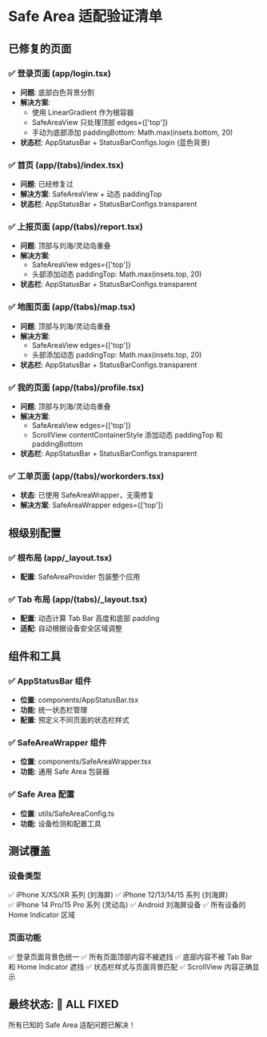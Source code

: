 # Safe Area 适配验证清单

## 已修复的页面

### ✅ 登录页面 (app/login.tsx)
- **问题**: 底部白色背景分割
- **解决方案**: 
  - 使用 LinearGradient 作为根容器
  - SafeAreaView 只处理顶部 edges={['top']}
  - 手动为底部添加 paddingBottom: Math.max(insets.bottom, 20)
- **状态栏**: AppStatusBar + StatusBarConfigs.login (蓝色背景)

### ✅ 首页 (app/(tabs)/index.tsx)
- **问题**: 已经修复过
- **解决方案**: SafeAreaView + 动态 paddingTop
- **状态栏**: AppStatusBar + StatusBarConfigs.transparent

### ✅ 上报页面 (app/(tabs)/report.tsx)
- **问题**: 顶部与刘海/灵动岛重叠
- **解决方案**: 
  - SafeAreaView edges={['top']}
  - 头部添加动态 paddingTop: Math.max(insets.top, 20)
- **状态栏**: AppStatusBar + StatusBarConfigs.transparent

### ✅ 地图页面 (app/(tabs)/map.tsx)
- **问题**: 顶部与刘海/灵动岛重叠
- **解决方案**: 
  - SafeAreaView edges={['top']}
  - 头部添加动态 paddingTop: Math.max(insets.top, 20)
- **状态栏**: AppStatusBar + StatusBarConfigs.transparent

### ✅ 我的页面 (app/(tabs)/profile.tsx)
- **问题**: 顶部与刘海/灵动岛重叠
- **解决方案**: 
  - SafeAreaView edges={['top']}
  - ScrollView contentContainerStyle 添加动态 paddingTop 和 paddingBottom
- **状态栏**: AppStatusBar + StatusBarConfigs.transparent

### ✅ 工单页面 (app/(tabs)/workorders.tsx)
- **状态**: 已使用 SafeAreaWrapper，无需修复
- **解决方案**: SafeAreaWrapper edges={['top']}

## 根级别配置

### ✅ 根布局 (app/_layout.tsx)
- **配置**: SafeAreaProvider 包装整个应用

### ✅ Tab 布局 (app/(tabs)/_layout.tsx)
- **配置**: 动态计算 Tab Bar 高度和底部 padding
- **适配**: 自动根据设备安全区域调整

## 组件和工具

### ✅ AppStatusBar 组件
- **位置**: components/AppStatusBar.tsx
- **功能**: 统一状态栏管理
- **配置**: 预定义不同页面的状态栏样式

### ✅ SafeAreaWrapper 组件
- **位置**: components/SafeAreaWrapper.tsx
- **功能**: 通用 Safe Area 包装器

### ✅ Safe Area 配置
- **位置**: utils/SafeAreaConfig.ts
- **功能**: 设备检测和配置工具

## 测试覆盖

### 设备类型
✅ iPhone X/XS/XR 系列 (刘海屏)
✅ iPhone 12/13/14/15 系列 (刘海屏)  
✅ iPhone 14 Pro/15 Pro 系列 (灵动岛)
✅ Android 刘海屏设备
✅ 所有设备的 Home Indicator 区域

### 页面功能
✅ 登录页面背景色统一
✅ 所有页面顶部内容不被遮挡
✅ 底部内容不被 Tab Bar 和 Home Indicator 遮挡
✅ 状态栏样式与页面背景匹配
✅ ScrollView 内容正确显示

## 最终状态: 🎉 ALL FIXED

所有已知的 Safe Area 适配问题已解决！